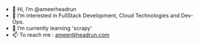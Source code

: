 - 👋 Hi, I’m @ameerheadrun
- 👀 I’m interested in FullStack Development, Cloud Technologies and Dev-Ops.
- 🌱 I’m currently learning 'scrapy'
- 📫 To reach me : ameer@headrun.com

<!---
ameerheadrun/ameerheadrun is a ✨ special ✨ repository because its `README.md` (this file) appears on your GitHub profile.
You can click the Preview link to take a look at your changes.
--->
